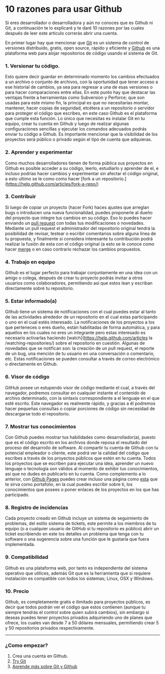 # 10 razones para usar Github

Si eres desarrollador o desarrolladora y aún no conoces que es Github ni Git, a continuación te lo explicaré y te daré 10 razones por las cuales después de leer este articulo correrás abrir una cuenta.

En primer lugar hay que mencionar que [Git]( https://git-scm.com/book/es/v1/Empezando-Fundamentos-de-Git) es un sistema de control de versiones distribuido, gratis, open source, rápido y eficiente y [Github](https://github.com) es una plataforma web para alojar repositorios de código usando el sistema de Git. 

### 1. Versionar tu código. 
Esto quiere decir guardar en determinado momento los cambios efectuados a un archivo o conjunto de archivos, con la oportunidad que tener acceso a ese historial de cambios, ya sea para regresar a una de esas versiones o para hacer comparaciones entre ellas. En este punto hay que destacar las ventajas frente a herramientas como Subversion y Perforce; que son usadas para este mismo fin, la principal es que no necesitarías montar, mantener, hacer copias de seguridad, etcétera a un repositorio o servidor para proteger el código que escribes, en este caso Github es el plataforma que cumple esta función. Lo único que necesitas es instalar Git en tu equipo, crear tu cuenta en Github y luego de realizar algunas configuraciones sencillas y ejecutar los comandos adecuados podrás enviar tu código a Github. Es importante mencionar que la visibilidad de los proyectos será público o privado según el tipo de cuenta que adquieras.

### 2. Aprender y experimentar 
Como muchos desarrolladores tienen de forma pública sus proyectos en Github es posible acceder a su código, leerlo, estudiarlo y aprender de el, e incluso podrías hacer cambios y experimentar sin afectar el código original, a esto ultimo se le como como hacer [fork a un repositorio.] (https://help.github.com/articles/fork-a-repo/)

### 3. Contribuir 
Si luego de copiar un proyecto (hacer Fork) haces ajustes que arreglan bugs o introducen una nueva funcionalidad, puedes proponerle al dueño del proyecto que integre tus cambios en su código. Eso lo puedes hacer enviando un [pull request](https://help.github.com/articles/using-pull-requests/) con todas tus modificaciones o novedades. Mediante un pull request el administrador del repositorio original tendrá la posibilidad de revisar, testear o escribir comentarios sobre alguna línea de tu propuesta, y finalmente si considera interesante tu contribución podrá realizar la fusión de esta con el código original (a esto se le conoce como hacer [merge](https://help.github.com/articles/merging-a-pull-request/) o en caso contrario rechazar los cambios propuestos.

### 4. Trabajo en equipo
Github es el lugar perfecto para trabajar conjuntamente en una idea con un amigo o colega, después de crear tu proyecto podrás invitar a otros usuarios como colaboradores, permitiendo así que estos lean y escriban directamente sobré tu repositorio.

###  5. Estar informado(a)
Github tiene un sistema de notificaciones con el cual puedes estar al tanto de las actividades alrededor de un repositorio en el cual estas participando o uno en el cual estés interesado. La notificaciones de los proyectos a los que perteneces o eres dueño, están habilitadas de forma automática, y para aquellos en los cuales no eres un integrante pero estas interesado es necesario activarlas haciendo [watch](https://help.github.com/articles la /watching-repositories/) sobre el repositorio en cuestión. Algunas de novedades que se notifican son: la creación de un pull request, el reporte de un bug, una mención de tu usuario en una conversación o comentario, etc. Estas notificaciones se pueden consultar a través de correo electrónico o directamente en Github.

### 6. Visor de código
GitHub posee un estupendo visor de código mediante el cual, a través del navegador, podremos consultar en cualquier instante el contenido de archivo determinado, con la sintaxis correspondiente a el lenguaje en el que esté escrito. Este navegador es realmente rápido, y gracias a él podremos hacer pequeñas consultas o copiar porciones de código sin necesidad de descargarse todo el repositorio. 

### 7. Mostrar tus conocimientos
Con Github puedes mostrar tus habilidades como desarrollador(a), puesto que es el código escrito en los archivos donde reposa el resultado del proceso del desarrollo de software. Al compartir tu cuenta de Github con tu potencial empleador o cliente, este podrá ver la calidad del código que escribes a través de los proyectos públicos que estén en tu cuenta. 
Todos los proyectos que se escriben para ejecutar una idea, aprender un nuevo lenguaje o tecnología son válidos al momento de exhibir tus conocimientos, así que no dudes en publicarlo en tu cuenta.
Como complemento a lo anterior, con [Github Pages](https://pages.github.com/) puedes crear incluso una página como [esta](http://equintana.github.io/) que te sirva como portafolio, en la cual puedes escribir sobre ti, los conocimientos que posees o poner enlaces de los proyectos en los que has participado.

### 8. Registro de incidencias
Cada proyecto creado en Github incluye un sistema de seguimiento de problemas, del estilo sistema de tickets, este permite a los miembros de tu equipo (o a cualquier usuario de GitHub si tu repositorio es público) abrir un ticket escribiendo en este los detalles un problema que tenga con tu software o una sugerencia sobre una función que le gustaría que fuera implementada.

### 9. Compatibilidad
Github es una plataforma web, por tanto es independiente del sistema operativo que utilices, además Git que es la herramienta que si requiere instalación es compatible con todos los sistemas; Linux, OSX y Windows. 

###  10. Precio
Github, es completamente gratis e ilimitado para proyectos públicos, es decir que todos podrán ver el código que estos contienen (aunque tu siempre tendrás el control sobre quien subirá cambios), sin embargo si deseas puedes tener proyectos privados adquiriendo uno de planes que ofrece, los cuales van desde 7 a 50 dólares mensuales, permitiendo crear 5 y  50 repositorios privados respectivamente.

___

### ¿Como empezar?
1.  Crea una cuenta en Github.
2.  [Try Git](https://try.github.io/levels/1/challenges/1)
3.  [Aprende más sobre Git y Github](https://help.github.com/articles/good-resources-for-learning-git-and-github)


